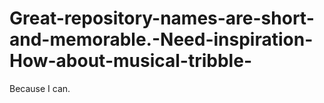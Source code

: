 # Great-repository-names-are-short-and-memorable.-Need-inspiration-How-about-musical-tribble-
Because I can.
